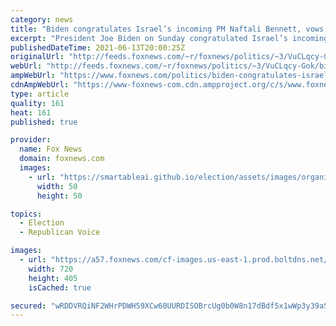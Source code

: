 ```yaml
---
category: news
title: "Biden congratulates Israel’s incoming PM Naftali Bennett, vows support for 'Israelis, Palestinians'"
excerpt: "President Joe Biden on Sunday congratulated Israel’s incoming Prime Minister Naftali Bennett after Israel’s parliament voted to approve a new government, effectively ending Benjamin Netanyahu’s historic 12 years in office."
publishedDateTime: 2021-06-13T20:00:25Z
originalUrl: "http://feeds.foxnews.com/~r/foxnews/politics/~3/VuCLqcy-Gok/biden-congratulates-israels-incoming-pm-naftali-bennett-vows-support-for-israelis-palestinians"
webUrl: "http://feeds.foxnews.com/~r/foxnews/politics/~3/VuCLqcy-Gok/biden-congratulates-israels-incoming-pm-naftali-bennett-vows-support-for-israelis-palestinians"
ampWebUrl: "https://www.foxnews.com/politics/biden-congratulates-israels-incoming-pm-naftali-bennett-vows-support-for-israelis-palestinians.amp"
cdnAmpWebUrl: "https://www-foxnews-com.cdn.ampproject.org/c/s/www.foxnews.com/politics/biden-congratulates-israels-incoming-pm-naftali-bennett-vows-support-for-israelis-palestinians.amp"
type: article
quality: 161
heat: 161
published: true

provider:
  name: Fox News
  domain: foxnews.com
  images:
    - url: "https://smartableai.github.io/election/assets/images/organizations/foxnews.com-50x50.jpg"
      width: 50
      height: 50

topics:
  - Election
  - Republican Voice

images:
  - url: "https://a57.foxnews.com/cf-images.us-east-1.prod.boltdns.net/v1/static/694940094001/9ba207a5-e5c3-44d7-ac5a-5bb6e1c12fb7/13469762-5405-4e01-b991-9d0ec4c05076/1280x720/match/720/405/image.jpg?ve=1&tl=1"
    width: 720
    height: 405
    isCached: true

secured: "wRDDVRQiNF2WHrPDWH59XCw60UURDISOBrcUg0b0W8n17dBdf5x1wWp3y39aSqaaQvajNT4qf2fXYUvmYSYgq0ZgR9duwLlA3ys/Ti2eVJ4KxdZDUk10XEEO0Ms1zYq/Y97JFvcGKBqvfXShcwTTwIoZI53LQ2KHhX15yZG6DB3TN+PVf9Wc7YKwv0/+CMgmo/hP8MC9/K/wJoS3FVqpoQaii9meocFNJnL6zLG9YH1KYjFFRlVvLM/QxBdOEmeBsx2cozA5RfJ0LVCPhG4Ge7hq6Y1wk5T6nDxkWjaVnlNitowGAYiwpFlpD1D5vaoJvG/Rl5LKsswZGrCFhQ6zxktx20/kFrVCneSWwV9Eso8=;WHBZisk6eIPPS4iGXG1IoQ=="
---
```


